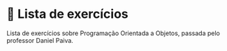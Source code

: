 # 📝 Lista de exercícios
Lista de exercícios sobre Programação Orientada a Objetos, passada pelo professor Daniel Paiva. <br>
